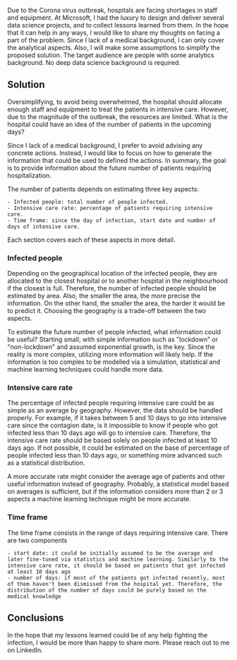 Due to the Corona virus outbreak, hospitals are facing shortages in staff and equipment. At Microsoft, I had the luxury to design and deliver several data science projects, and to collect lessons learned from them. In the hope that it can help in any ways, I would like to share my thoughts on facing a part of the problem. Since I lack of a medical background, I can only cover the analytical aspects. Also, I will make some assumptions to simplify the proposed solution. The target audience are people with some analytics background. No deep data science background is required.


## Solution

Oversimplifying, to avoid being overwhelmed, the hospital should allocate enough staff and equipment to treat the patients in intensive care. However, due to the magnitude of the outbreak, the resources are limited. What is the hospital could have an idea of the number of patients in the upcoming days?

Since I lack of a medical background, I prefer to avoid advising any concrete actions. Instead, I would like to focus on how to generate the information that could be used to defined the actions. In summary, the goal is to provide information about the future number of patients requiring hospitalization.

The number of patients depends on estimating three key aspects:

	- Infected people: total number of people infected.
	- Intensive care rate: percentage of patients requiring intensive care.
	- Time frame: since the day of infection, start date and number of days of intensive care.

Each section covers each of these aspects in more detail.


### Infected people

Depending on the geographical location of the infected people, they are allocated to the closest hospital or to another hospital in the neighbourhood if the closest is full. Therefore, the number of infected people should be estimated by area. Also, the smaller the area, the more precise the information. On the other hand, the smaller the area, the harder it would be to predict it. Choosing the geography is a trade-off between the two aspects.

To estimate the future number of people infected, what information could be useful? Starting small, with simple information such as "lockdown" or "non-lockdown" and assumed exponential growth, is the key. Since the reality is more complex, utilizing more information will likely help. If the information is too complex to be modelled via a simulation, statistical and machine learning techniques could handle more data.


### Intensive care rate

The percentage of infected people requiring intensive care could be as simple as an average by geography. However, the data should be handled properly. For example, if it takes between 5 and 10 days to go into intensive care since the contagion date, is it impossible to know if people who got infected less than 10 days ago will go to intensive care. Therefore, the intensive care rate should be based solely on people infected at least 10 days ago. If not possible, it could be estimated on the base of percentage of people infected less than 10 days ago, or something more advanced such as a statistical distribution.

A more accurate rate might consider the average age of patients  and other useful information instead of geography. Probably, a statistical model based on averages is sufficient, but if the information considers more than 2 or 3 aspects a machine learning technique might be more accurate.


### Time frame

The time frame consists in the range of days requiring intensive care. There are two components

	- start date: it could be initially assumed to be the average and later fine-tuned via statistics and machine learning. Similarly to the intensive care rate, it should be based on patients that got infected at least 10 days ago
	- number of days: if most of the patients got infected recently, most of them haven't been dismissed from the hospital yet. Therefore, the distribution of the number of days could be purely based on the medical knowledge


## Conclusions

In the hope that my lessons learned could be of any help fighting the infection, I would be more than happy to share more. Please reach out to me on LinkedIn.
